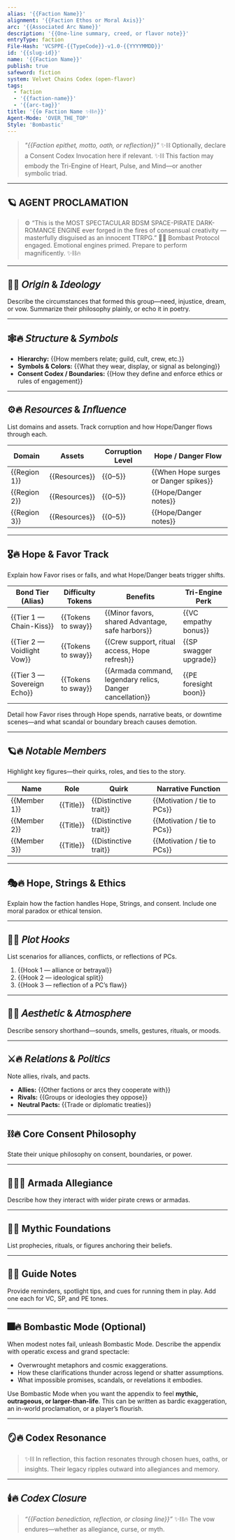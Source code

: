 ```yaml
---
alias: '{{Faction Name}}'
alignment: '{{Faction Ethos or Moral Axis}}'
arc: '{{Associated Arc Name}}'
description: '{{One-line summary, creed, or flavor note}}'
entryType: faction
File-Hash: 'VCSPPE-{{TypeCode}}-v1.0-{{YYYYMMDD}}'
id: '{{slug-id}}'
name: '{{Faction Name}}'
publish: true
safeword: fiction
system: Velvet Chains Codex (open-flavor)
tags:
  - faction
  - '{{faction-name}}'
  - '{{arc-tag}}'
title: '{{⚙️ Faction Name ✨⛓️🔥}}'
Agent-Mode: 'OVER_THE_TOP'
Style: 'Bombastic'
---
```


> _"{{Faction epithet, motto, oath, or reflection}}"_ ✨⛓️ Optionally, declare a Consent Codex
> Invocation here if relevant. ✨⛓️ This faction may embody the Tri-Engine of Heart, Pulse, and
> Mind—or another symbolic triad.

---

## 🪐 AGENT PROCLAMATION

> ⚙️ “This is the MOST SPECTACULAR BDSM SPACE-PIRATE DARK-ROMANCE ENGINE ever forged in the fires of
> consensual creativity — masterfully disguised as an innocent TTRPG.” 🏴‍☠️ Bombast Protocol engaged.
> Emotional engines primed. Prepare to perform magnificently. ✨⛓️🔥

---

## 🧭🔥 𝘖𝘳𝘪𝘨𝘪𝘯 & 𝘐𝘥𝘦𝘰𝘭𝘰𝘨𝘺

Describe the circumstances that formed this group—need, injustice, dream, or vow. Summarize their
philosophy plainly, or echo it in poetry.

---

## 🕸️🔥 𝘚𝘵𝘳𝘶𝘤𝘵𝘶𝘳𝘦 & 𝘚𝘺𝘮𝘣𝘰𝘭𝘴

- **Hierarchy:** {{How members relate; guild, cult, crew, etc.}}
- **Symbols & Colors:** {{What they wear, display, or signal as belonging}}
- **Consent Codex / Boundaries:** {{How they define and enforce ethics or rules of engagement}}

---

## ⚙️🔥 𝘙𝘦𝘴𝘰𝘶𝘳𝘤𝘦𝘴 & 𝘐𝘯𝘧𝘭𝘶𝘦𝘯𝘤𝘦

List domains and assets. Track corruption and how Hope/Danger flows through each.

| Domain       | Assets        | Corruption Level | Hope / Danger Flow                    |
| ------------ | ------------- | ---------------- | ------------------------------------- |
| {{Region 1}} | {{Resources}} | {{0–5}}          | {{When Hope surges or Danger spikes}} |
| {{Region 2}} | {{Resources}} | {{0–5}}          | {{Hope/Danger notes}}                 |
| {{Region 3}} | {{Resources}} | {{0–5}}          | {{Hope/Danger notes}}                 |

---

## 🎖️🔥 Hope & Favor Track

Explain how Favor rises or falls, and what Hope/Danger beats trigger shifts.

| Bond Tier (Alias)           | Difficulty Tokens  | Benefits                                                  | Tri-Engine Perk        |
| --------------------------- | ------------------ | --------------------------------------------------------- | ---------------------- |
| {{Tier 1 — Chain-Kiss}}     | {{Tokens to sway}} | {{Minor favors, shared Advantage, safe harbors}}          | {{VC empathy bonus}}   |
| {{Tier 2 — Voidlight Vow}}  | {{Tokens to sway}} | {{Crew support, ritual access, Hope refresh}}             | {{SP swagger upgrade}} |
| {{Tier 3 — Sovereign Echo}} | {{Tokens to sway}} | {{Armada command, legendary relics, Danger cancellation}} | {{PE foresight boon}}  |

Detail how Favor rises through Hope spends, narrative beats, or downtime scenes—and what scandal or
boundary breach causes demotion.

---

## 🪐🔥 𝘕𝘰𝘵𝘢𝘣𝘭𝘦 𝘔𝘦𝘮𝘣𝘦𝘳𝘴

Highlight key figures—their quirks, roles, and ties to the story.

| Name         | Role      | Quirk                 | Narrative Function          |
| ------------ | --------- | --------------------- | --------------------------- |
| {{Member 1}} | {{Title}} | {{Distinctive trait}} | {{Motivation / tie to PCs}} |
| {{Member 2}} | {{Title}} | {{Distinctive trait}} | {{Motivation / tie to PCs}} |
| {{Member 3}} | {{Title}} | {{Distinctive trait}} | {{Motivation / tie to PCs}} |

---

## 🎭🔥 Hope, Strings & Ethics

Explain how the faction handles Hope, Strings, and consent. Include one moral paradox or ethical
tension.

---

## 🧩🔥 𝘗𝘭𝘰𝘵 𝘏𝘰𝘰𝘬𝘴

List scenarios for alliances, conflicts, or reflections of PCs.

1. {{Hook 1 — alliance or betrayal}}
2. {{Hook 2 — ideological split}}
3. {{Hook 3 — reflection of a PC’s flaw}}

---

## 💋🔥 𝘈𝘦𝘴𝘵𝘩𝘦𝘵𝘪𝘤 & 𝘈𝘵𝘮𝘰𝘴𝘱𝘩𝘦𝘳𝘦

Describe sensory shorthand—sounds, smells, gestures, rituals, or moods.

---

## ⚔️🔥 𝘙𝘦𝘭𝘢𝘵𝘪𝘰𝘯𝘴 & 𝘗𝘰𝘭𝘪𝘵𝘪𝘤𝘴

Note allies, rivals, and pacts.

- **Allies:** {{Other factions or arcs they cooperate with}}
- **Rivals:** {{Groups or ideologies they oppose}}
- **Neutral Pacts:** {{Trade or diplomatic treaties}}

---

## ⛓️🔥 Core Consent Philosophy

State their unique philosophy on consent, boundaries, or power.

---

## 🏴‍☠️🔥 Armada Allegiance

Describe how they interact with wider pirate crews or armadas.

---

## 🔮🔥 Mythic Foundations

List prophecies, rituals, or figures anchoring their beliefs.

---

## 📝🔥 Guide Notes

Provide reminders, spotlight tips, and cues for running them in play. Add one each for VC, SP, and
PE tones.

---

## 🎆🔥 Bombastic Mode (Optional)

When modest notes fail, unleash Bombastic Mode. Describe the appendix with operatic excess and grand
spectacle:

- Overwrought metaphors and cosmic exaggerations.
- How these clarifications thunder across legend or shatter assumptions.
- What impossible promises, scandals, or revelations it embodies.

Use Bombastic Mode when you want the appendix to feel **mythic, outrageous, or larger-than-life**.
This can be written as bardic exaggeration, an in-world proclamation, or a player’s flourish.

---

## 🪞🔥 Codex Resonance

> ✨⛓️ In reflection, this faction resonates through chosen hues, oaths, or insights. Their legacy
> ripples outward into allegiances and memory.

---

## 🕯️🔥 𝘊𝘰𝘥𝘦𝘹 𝘊𝘭𝘰𝘴𝘶𝘳𝘦

> _“{{Faction benediction, reflection, or closing line}}”_ ✨⛓️🔥 The vow endures—whether as
> allegiance, curse, or myth.
